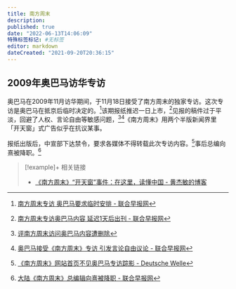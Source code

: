 ```yaml
---
title: 南方周末
description:
published: true
date: "2022-06-13T14:06:09"
特殊标签标记: #无标签
editor: markdown
dateCreated: "2021-09-20T20:36:15"
---
```


## 2009年奥巴马访华专访

奥巴马在2009年11月访华期间，于11月18日接受了南方周末的独家专访。这次专访是奥巴马在抵京后临时决定的。[^2]该期报纸推迟一日上市，[^5]见报的稿件过于平淡，回避了人权、言论自由等敏感问题，[^3][^4]《南方周末》用两个半版新闻界里「开天窗」式广告似乎在抗议某事。

[^2]: [南方周末专访 奥巴马要求临时安排 - 联合早报网](https://web.archive.org/web/20091125075047/http://realtime.zaobao.com/2009/11/091122_15.shtml)

[^3]: [评南方周末访问奥巴马内容遭删除](https://web.archive.org/web/20210116002629/https://www.voachinese.com/a/hotline-20091123-71600927/1008609.html)

[^4]: [奥巴马接受《南方周末》专访 引发言论自由议论 - 联合早报网](https://web.archive.org/web/20091123194131/http://zaobao.com/zg/zg091120_006.shtml)

[^5]: [南方周末专访奥巴马内容 延迟1天后出刊 - 联合早报网](https://web.archive.org/web/20091123195330/http://realtime.zaobao.com/2009/11/091120_16.shtml)

报纸出版后，中宣部下达禁令，要求各媒体不得转载此次专访内容。[^7]事后总编向熹被降职。[^6]

[^6]: [大陆《南方周末》总编辑向熹被降职 - 联合早报网](https://web.archive.org/web/20110816044150/http://www.zaobao.com/wencui/2009/12/others091209z.shtml)

[^7]: [《南方周末》网站首页不见奥巴马专访踪影 - Deutsche Welle](https://web.archive.org/web/20091124092127/http://www.dw-world.de/dw/article/0,,4908715,00.html)

<!-- 奥巴马在访问后致函周刊和读者，写到：

> To the Southern Weekly and its readers
>
> I look forward to continuing the ties between our two countries,
>
> and congratulate you for contributing to the analysis and flow of vital political information.
>
> An educated citizenry is the key to an effective government,
>
> and a free press contributes to that well-informed citizenry.
>
> 致南方周末及其读者
>
> 我希望继续维护我们两国间的关系
>
> 并祝贺你们在分析及传递关键政治信息上的贡献
>
> 受过良好教育的公民，是政府高成效施政的关键
>
> 而自由传媒，就对公民见识，贡献良多 -->

> [!example]+ 相关链接
> + [《南方周末》“开天窗”事件：在这里，读懂中国 - 黄杰敏的博客](https://web.archive.org/web/20180212092815/http://www.huangjiemin.com/archives/1213.html)
